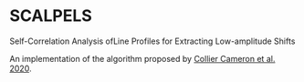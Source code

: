 # SCALPELS
Self-Correlation Analysis ofLine Profiles for Extracting Low-amplitude Shifts

An implementation of the algorithm proposed by [Collier Cameron et al. 2020](https://arxiv.org/abs/2011.00018).
